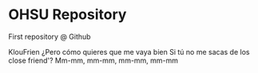 # OHSU Repository
First repository @ Github

KlouFrien
¿Pero cómo quieres que me vaya bien
Si tú no me sacas de los close friend'?
Mm-mm, mm-mm, mm-mm, mm-mm
